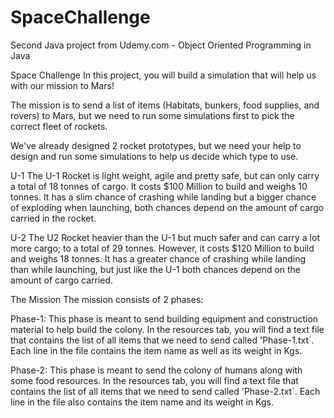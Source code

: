 # SpaceChallenge
Second Java project from Udemy.com - Object Oriented Programming in Java


Space Challenge
In this project, you will build a simulation that will help us with our mission to Mars!

The mission is to send a list of items (Habitats, bunkers, food supplies, and rovers) to Mars, but we need to run some simulations first to pick the correct fleet of rockets.

We've already designed 2 rocket prototypes, but we need your help to design and run some simulations to help us decide which type to use.

U-1
The U-1 Rocket is light weight, agile and pretty safe, but can only carry a total of 18 tonnes of cargo. It costs $100 Million to build and weighs 10 tonnes. It has a slim chance of crashing while landing but a bigger chance of exploding when launching, both chances depend on the amount of cargo carried in the rocket.

U-2
The U2 Rocket heavier than the U-1 but much safer and can carry a lot more cargo; to a total of 29 tonnes. However, it costs $120 Million to build and weighs 18 tonnes. It has a greater chance of crashing while landing than while launching, but just like the U-1 both chances depend on the amount of cargo carried.

The Mission
The mission consists of 2 phases:

Phase-1:
This phase is meant to send building equipment and construction material to help build the colony. In the resources tab, you will find a text file that contains the list of all items that we need to send called 'Phase-1.txt`. Each line in the file contains the item name as well as its weight in Kgs.


Phase-2:
This phase is meant to send the colony of humans along with some food resources. In the resources tab, you will find a text file that contains the list of all items that we need to send called 'Phase-2.txt`. Each line in the file also contains the item name and its weight in Kgs.
